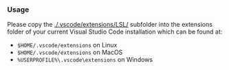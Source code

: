 ### Usage

Please copy the [./.vscode/extensions/LSL/](./.vscode/extensions/LSL/) subfolder into the extensions folder of your current Visual Studio Code installation which can be found at:

* `$HOME/.vscode/extensions` on Linux
* `$HOME/.vscode/extensions` on MacOS
* `%USERPROFILE%\.vscode\extensions` on Windows

